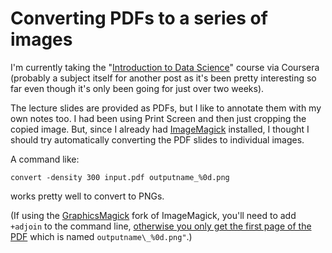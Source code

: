# Converting PDFs to a series of images


I'm currently taking the "[Introduction to Data
Science](https://class.coursera.org/datasci-001/)" course via Coursera
(probably a subject itself for another post as it's been pretty
interesting so far even though it's only been going for just over two
weeks).

The lecture slides are provided as PDFs, but I like to annotate them
with my own notes too. I had been using Print Screen and then just
cropping the copied image. But, since I already had
[ImageMagick](http://www.imagemagick.org/) installed, I thought I should
try automatically converting the PDF slides to individual images.

A command like:

```shell
convert -density 300 input.pdf outputname_%0d.png
```

works pretty well to convert to PNGs.

(If using the
[GraphicsMagick](http://www.graphicsmagick.org/) fork of ImageMagick,
you'll need to add `+adjoin` to the command line, [otherwise
you only get the first page of the
PDF](http://sourceforge.net/p/graphicsmagick/bugs/214/) which is named
`outputname\_%0d.png"`.)

